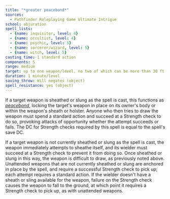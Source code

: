 ```yaml
---
title: "*greater peacebond*"
sources:
  - Pathfinder Roleplaying Game Ultimate Intrigue
school: abjuration
spell_lists:
  - {name: inquisitor, level: 4}
  - {name: occultist, level: 4}
  - {name: psychic, level: 5}
  - {name: sorcerer/wizard, level: 5}
  - {name: witch, level: 5}
casting_time: 1 standard action
components: S
range: medium
target: up to one weapon/level, no two of which can be more than 30 ft. apart
duration: 1 minute/level
saving_throw: Will negates (object)
spell_resistance: yes (object)
---
```


If a target weapon is sheathed or slung as the spell is cast, this functions as [*peacebond*](/spells/peacebond/), locking the target's weapon in place on its owner's body or within the weapon's sheath or holster. Anyone who then tries to draw the weapon must spend a standard action and succeed at a Strength check to do so, provoking attacks of opportunity whether the attempt succeeds or fails. The DC for Strength checks required by this spell is equal to the spell's save DC.

If a target weapon is not currently sheathed or slung as the spell is cast, the weapon immediately attempts to sheathe itself, and its wielder must succeed at a Strength check to prevent it from doing so. Once sheathed or slung in this way, the weapon is difficult to draw, as previously noted above. Unattended weapons that are not currently sheathed or slung are anchored in place by the spell, and require a successful Strength check to pick up; each attempt requires a standard action. If the wielder doesn't have a sheath or sling available for the weapon, failure on the Strength check causes the weapon to fall to the ground, at which point it requires a Strength check to pick up, as with unattended weapons.

